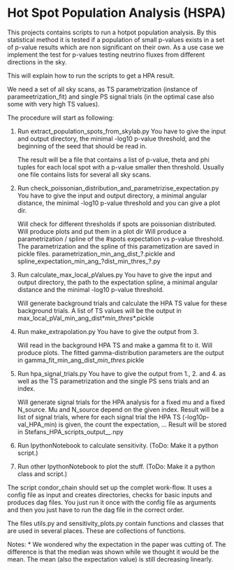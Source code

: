 # Hot Spot Population Analysis (HSPA)

This projects contains scripts to run a hotpot population analysis. By this statistical method it is tested if a population of small p-values exists in a set of p-value results which are non significant on their own.
As a use case we implement the test for p-values testing neutrino fluxes from different directions in the sky.


This will explain how to run the scripts to get a HPA result.

We need a set of all sky scans, as TS parametrization (instance of parameetrization_fit) and single PS signal trials (in the optimal case also some with very high TS values).

The procedure will start as following:

1. Run extract_population_spots_from_skylab.py
    You have to give the input and output directory, the minimal -log10 p-value threshold, and the beginning of the seed that should be read in.

    The result will be a file that contains a list of p-value, theta and phi tuples for each local spot with a p-value smaller then threshold.
    Usually one file contains lists for several all sky scans.

2. Run check_poissonian_distribution_and_parametrizise_expectation.py
    You have to give the input and output directory, a minimal angular distance, the minimal -log10 p-value threshold and you can give a plot dir.

    Will check for different thresholds if spots are poissonian distributed. Will produce plots and put them in a plot dir
    Will produce a parametrization / spline of the #spots expectation vs p-value threshold.
    The parametrization and the spline of this parametization are saved in pickle files.
    parametrization_min_ang_dist_?.pickle and spline_expectation_min_ang_?dist_min_thres_?.py

3. Run calculate_max_local_pValues.py
    You have to give the input and output directory, the path to the expectation spline, a minimal angular distance and the minimal -log10 p-value threshold.

    Will generate background trials and calculate the HPA TS value for these background trials. A list of TS values will be the output in
    max_local_pVal_min_ang_dist*_min_thres_*.pickle

4. Run make_extrapolation.py
    You have to give the output from 3.

    Will read in the background HPA TS and make a gamma fit to it. Will produce plots.
    The fitted gamma-distribution parameters are the output in gamma_fit_min_ang_dist_*_min_thres_*.pickle

5. Run hpa_signal_trials.py
    You have to give the output from 1., 2. and 4. as well as the TS parametrization and the single PS sens trials and an index.

    Will generate signal trials for the HPA analysis for a fixed mu and a fixed N_source. Mu and N_source depend on the given index.
    Result will be a list of signal trials, where for each signal trial the HPA TS (-log10p-val_HPA_min) is given, the count the expectation, ...
    Result will be stored in Stefans_HPA_scripts_output_*_*.npy

6. Run IpythonNotebook to calculate sensitivity. (ToDo: Make it a python script.)

7. Run other IpythonNotebook to plot the stuff. (ToDo: Make it a python class and script.)


The script condor_chain should set up the complet work-flow. It uses a config file as input and creates directories, checks for basic inputs and produces dag files. You just run it once with the config file as arguments and then you just have to run the dag file in the correct order.    


The files utils.py and sensitivity_plots.py contain functions and classes that are used in several places. These are collections of functions.


Notes:
    * We wondered why the expectation in the paper was cutting of. The difference is that the median was shown while we thought it would be the mean. The mean (also the expectation value) is still decreasing linearly.
